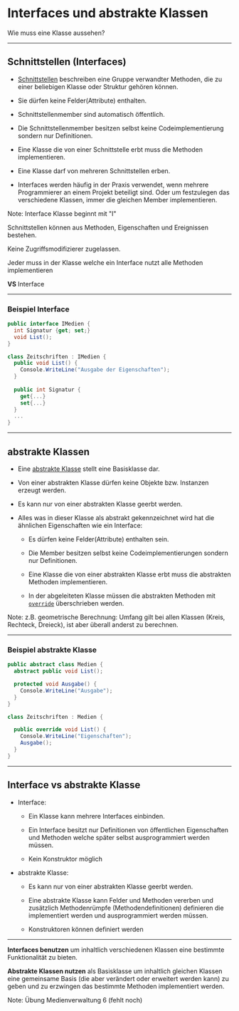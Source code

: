 # Interfaces und abstrakte Klassen

Wie muss eine Klasse aussehen?

---

<!-- .slide: class="left" -->
## Schnittstellen (Interfaces)

* [Schnittstellen](https://docs.microsoft.com/de-de/dotnet/csharp/language-reference/keywords/interface) beschreiben eine Gruppe verwandter Methoden, die zu einer beliebigen Klasse oder Struktur gehören können. 

* Sie dürfen keine Felder(Attribute) enthalten.

* Schnittstellenmember sind automatisch öffentlich.

* Die Schnittstellenmember besitzen selbst keine Codeimplementierung sondern nur Definitionen.

* Eine Klasse die von einer Schnittstelle erbt muss die Methoden implementieren.

* Eine Klasse darf von mehreren Schnittstellen erben.

* Interfaces werden häufig in der Praxis verwendet, wenn mehrere Programmierer an einem Projekt beteiligt sind. Oder um festzulegen das verschiedene Klassen, immer die gleichen Member implementieren.

Note: Interface Klasse beginnt mit "I"

Schnittstellen können aus Methoden, Eigenschaften und Ereignissen bestehen.

Keine Zugriffsmodifizierer zugelassen.

Jeder muss in der Klasse welche ein Interface nutzt alle Methoden implementieren

**VS** Interface

---

<!-- .slide: class="left" -->
### Beispiel Interface

```csharp
public interface IMedien {
  int Signatur {get; set;}
  void List();
}

class Zeitschriften : IMedien {
  public void List() {
    Console.WriteLine("Ausgabe der Eigenschaften");
  }
  
  public int Signatur {
    get{...}
    set{...}
  }
  ...
}
```

---

<!-- .slide: class="left" -->
## abstrakte Klassen

* Eine [abstrakte Klasse](https://docs.microsoft.com/de-de/dotnet/csharp/programming-guide/classes-and-structs/abstract-and-sealed-classes-and-class-members) stellt eine Basisklasse dar.

* Von einer abstrakten Klasse dürfen keine Objekte bzw. Instanzen erzeugt werden.

* Es kann nur von einer abstrakten Klasse geerbt werden.

* Alles was in dieser Klasse als abstrakt gekennzeichnet wird hat die ähnlichen Eigenschaften wie ein Interface:

  * Es dürfen keine Felder(Attribute) enthalten sein.

  * Die Member besitzen selbst keine Codeimplementierungen sondern nur Definitionen.

  * Eine Klasse die von einer abstrakten Klasse erbt muss die abstrakten Methoden implementieren.

  * In der abgeleiteten Klasse müssen die abstrakten Methoden mit [`override`](https://docs.microsoft.com/de-de/dotnet/csharp/language-reference/keywords/override) überschrieben werden.

Note: z.B. geometrische Berechnung: Umfang gilt bei allen Klassen (Kreis, Rechteck, Dreieck), ist aber überall anderst zu berechnen.

---

<!-- .slide: class="left" -->
### Beispiel abstrakte Klasse
```csharp
public abstract class Medien {
  abstract public void List();

  protected void Ausgabe() {
    Console.WriteLine("Ausgabe");
  }
}

class Zeitschriften : Medien {

  public override void List() {
    Console.WriteLine("Eigenschaften");
    Ausgabe();
  }
}
```

---

<!-- .slide: class="left" -->
## Interface vs abstrakte Klasse

* Interface:

  * Ein Klasse kann mehrere Interfaces einbinden.

  * Ein Interface besitzt nur Definitionen von öffentlichen Eigenschaften und Methoden welche später selbst ausprogrammiert werden müssen.

  * Kein Konstruktor möglich

* abstrakte Klasse:

  * Es kann nur von einer abstrakten Klasse geerbt werden.

  * Eine abstrakte Klasse kann Felder und Methoden vererben und zusätzlich Methodenrümpfe (Methodendefinitionen) definieren die implementiert werden und ausprogrammiert werden müssen.

  * Konstruktoren können definiert werden

---

<!-- .slide: class="left" -->
**Interfaces benutzen** um inhaltlich verschiedenen Klassen eine bestimmte Funktionalität zu bieten.

**Abstrakte Klassen nutzen** als Basisklasse um inhaltlich gleichen Klassen eine gemeinsame Basis (die aber verändert oder erweitert werden kann) zu geben und zu erzwingen das bestimmte Methoden implementiert
werden.

Note: Übung Medienverwaltung 6 (fehlt noch)
